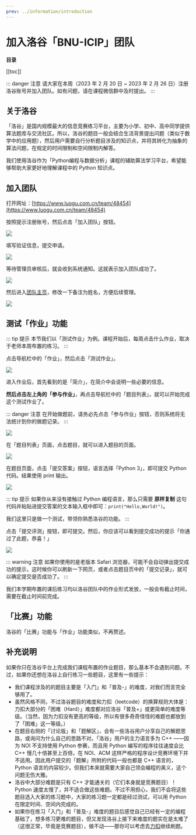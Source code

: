 ```yaml
---
prev: ../information/introduction
---
```


# 加入洛谷「BNU-ICIP」团队

**目录**

[[toc]]

::: danger 注意
请大家在本周（2023 年 2 月 20 日 ~ 2023 年 2 月 26 日）注册洛谷账号并加入团队。如有问题，请在课程微信群中及时提出。
:::

## 关于洛谷

「洛谷」是国内规模最大的信息竞赛练习平台，主要为小学、初中、高中同学提供算法题库与交流社区。所以，洛谷的题目一般会结合生活背景提出问题（类似于数学中的应用题），然后用户需要自行分析题目涉及的知识点，并将其转化为抽象的算法问题，在规定的时间限制和空间限制内解答。

我们使用洛谷作为「Python编程与数据分析」课程的辅助算法学习平台，希望能够帮助大家更好地理解课程中的 Python 知识点。

## 加入团队

打开网址：[https://www.luogu.com.cn/team/48454](https://www.luogu.com.cn/team/48454)

按照提示注册账号，然后点击「加入团队」按钮。

![](https://res.zhaoji.ac.cn/images/202302201344931.png)

填写验证信息，提交申请。

![](https://res.zhaoji.ac.cn/images/202302201346646.png)

等待管理员审核后，就会收到系统通知。这就表示加入团队成功了。

![](https://res.zhaoji.ac.cn/images/202302201350345.png)

然后进入[团队主页](https://www.luogu.com.cn/team/48454)，修改一下备注为姓名，方便后续管理。

![](https://res.zhaoji.ac.cn/images/202302201355070.png)


## 测试「作业」功能

::: tip 提示
本节我们以「测试作业」为例。课程开始后，每周点击什么作业，取决于老师本周布置的练习。
:::

点击导航栏中的「作业」，然后点击「测试作业」。

![](https://res.zhaoji.ac.cn/images/202302201410877.png)

进入作业后，首先看到的是「简介」，在简介中会说明一些必要的信息。

**然后点击左上角的「参与作业」**，再点击导航栏中的「题目列表」，就可以开始完成这个测试作业了。

::: danger 注意
在开始做题前，请务必先点击「参与作业」按钮，否则系统将无法统计到你的做题记录。
:::

![](https://res.zhaoji.ac.cn/images/202302201410503.png)

在「题目列表」页面，点击题目，就可以进入题目的页面。

![](https://res.zhaoji.ac.cn/images/202302201412447.png)

在题目页面，点击「提交答案」按钮，语言选择「Python 3」，即可提交 Python 代码。结果使用 print 输出。

![](https://res.zhaoji.ac.cn/images/202302201415938.png)

::: tip 提示
如果你从来没有接触过 Python 编程语言，那么只需要 **原样复制** 这句代码并粘贴进提交答案的文本输入框中即可：`print("Hello,World!")`。

我们这里只是做一个测试，带领你熟悉洛谷的功能。
:::

点击「提交评测」按钮，即可提交。然后，你应该可以看到提交成功的提示「你通过了此题，恭喜！」

![](https://res.zhaoji.ac.cn/images/202302201416801.png)

::: warning 注意
如果你使用的是老版本 Safari 浏览器，可能不会自动弹出提交成功的提示，这时候你可以刷新一下网页，或者点击题目页中的「提交记录」，就可以确定提交是否成功了。
:::

我们本学期布置的课后练习均以洛谷团队中的作业形式发放，一般会有截止时间，需要在截止时间前完成。

## 「比赛」功能

洛谷的「比赛」功能与「作业」功能类似，不再赘述。

## 补充说明

如果你只在洛谷平台上完成我们课程布置的作业题目，那么基本不会遇到问题。不过，如果你还想在洛谷上自行练习一些题目，这里有一些提示：

- 我们课程涉及的的题目主要是「入门」和「普及-」的难度，对我们而言完全够用了。
- 虽然风格不同，不过洛谷题目的难度和力扣（leetcode）的换算规则大体是：力扣大部分的「困难（Hard）」难度都对应洛谷「普及+」或更简单的难度等级。（当然，因为力扣没有更高的等级，所以有很多奇奇怪怪的难题也都放到了「困难」这一等级。）
- 在题目右侧的「讨论版」和「题解区」，会有一些洛谷用户分享自己的解题思路，或询问为什么自己的思路不对。「洛谷」用户的主力语言多为 C++ ——因为 NOI 不支持使用 Python 参赛，而且用 Python 编写的程序往往速度会比 C++ 慢几十倍甚至上百倍，在 NOI、ACM 这样严格的程序设计竞赛环境下并不适用。因此用户提交的「题解」所附的代码一般也都是 C++ 语言的，Python 语言的内容较少。但我们本来就需要大家自己领会编程的奥义，这个问题无伤大雅。
- 洛谷中大部分难题是只有 C++ 才能通关的（它们本身就是竞赛题目）！Python 速度太慢了，并不适合做这些难题。不过不用担心，我们不会将这些题目选入大家的练习题中，大家的练习题一定都是经过测试，可以用 Python 在限定时间、空间内完成的。
- 如果你在练习「入门」和「普及-」难度的题目后感觉自己已经有一定的编程基础了，想多练习更难的题目，但又发现洛谷上接下来难度的题实在是太难了（这很正常，毕竟是竞赛题目），做不动——那你可以考虑去[力扣](https://leetcode.cn/)继续刷题。
